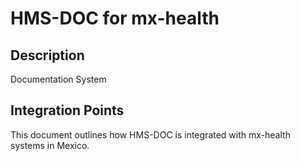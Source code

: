 # HMS-DOC for mx-health

## Description

Documentation System

## Integration Points

This document outlines how HMS-DOC is integrated with mx-health systems in Mexico.
